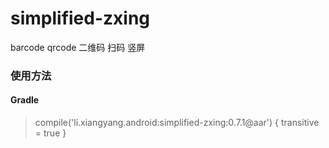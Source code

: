 # simplified-zxing
barcode qrcode 二维码 扫码 竖屏

### 使用方法
#### Gradle
> compile('li.xiangyang.android:simplified-zxing:0.7.1@aar') {
>        transitive = true
>    }
